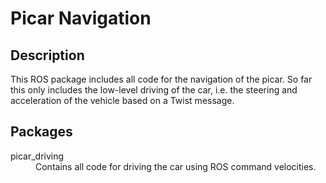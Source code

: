 # Picar Navigation

## Description
This ROS package includes all code for the navigation of the picar. So far this only includes the low-level driving of the car, i.e. the steering and acceleration of the vehicle based on a Twist message.

## Packages

<dl>
  <dt>picar_driving</dt>
  <dd>Contains all code for driving the car using ROS command velocities.</dd>
</dl>

